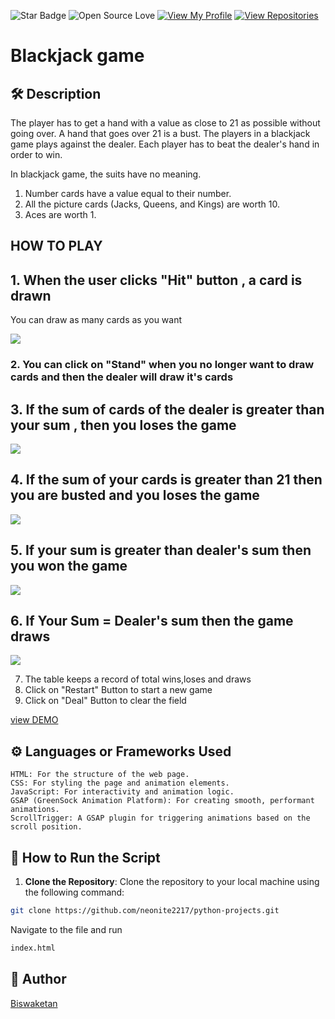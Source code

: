 ![Star Badge](https://img.shields.io/static/v1?label=%F0%9F%8C%9F&message=If%20Useful&style=style=flat&color=BC4E99)
![Open Source Love](https://badges.frapsoft.com/os/v1/open-source.svg?v=103)
[![View My Profile](https://img.shields.io/badge/View-My_Profile-green?logo=GitHub)](https://github.com/neonite2217)
[![View Repositories](https://img.shields.io/badge/View-My_Repositories-blue?logo=GitHub)](https://github.com/neonite2217?tab=repositories)

# Blackjack game

## 🛠️ Description
The player has to get a hand with a value as close to 21 as possible without going over. 
A hand that goes over 21 is a bust. 
The players in a blackjack game plays against the dealer. Each player has to beat the dealer's hand in order to win.

In blackjack game, the suits have no meaning. 
1. Number cards have a value equal to their number.
2. All the picture cards (Jacks, Queens, and Kings) are worth 10. 
3. Aces are worth 1.


## HOW TO PLAY

## 1. When the user clicks "Hit" button , a card is drawn
You can draw as many cards as you want

<img src="/images/img1.PNG" />

### 2. You can click on "Stand" when you no longer want to draw cards and then the dealer will draw it's cards

## 3. If the sum of cards of the dealer is greater than your sum , then you loses the game

<img src="/images/img2.PNG" />


## 4. If the sum of your cards is greater than 21 then you are busted and you loses the game

<img src="/images/img3.PNG" />

## 5. If your sum is greater than dealer's sum then you won the game

<img src="/images/img4.PNG" />

## 6. If Your Sum = Dealer's sum then the game draws

<img src="/images/img5.PNG" />


7. The table keeps a record of total wins,loses and draws
8. Click on "Restart" Button to start a new game
9. Click on "Deal" Button to clear the field

 [view DEMO](https://blackjack-two-lyart.vercel.app)

## ⚙️ Languages or Frameworks Used

    HTML: For the structure of the web page.
    CSS: For styling the page and animation elements.
    JavaScript: For interactivity and animation logic.
    GSAP (GreenSock Animation Platform): For creating smooth, performant animations.
    ScrollTrigger: A GSAP plugin for triggering animations based on the scroll position.



## 🌟 How to Run the Script

1. **Clone the Repository**:
   Clone the repository to your local machine using the following command:
```sh
git clone https://github.com/neonite2217/python-projects.git
```

Navigate to the file and run
```sh
index.html
```

## 🤖 Author
[Biswaketan](https://github.com/neonite2217/)
